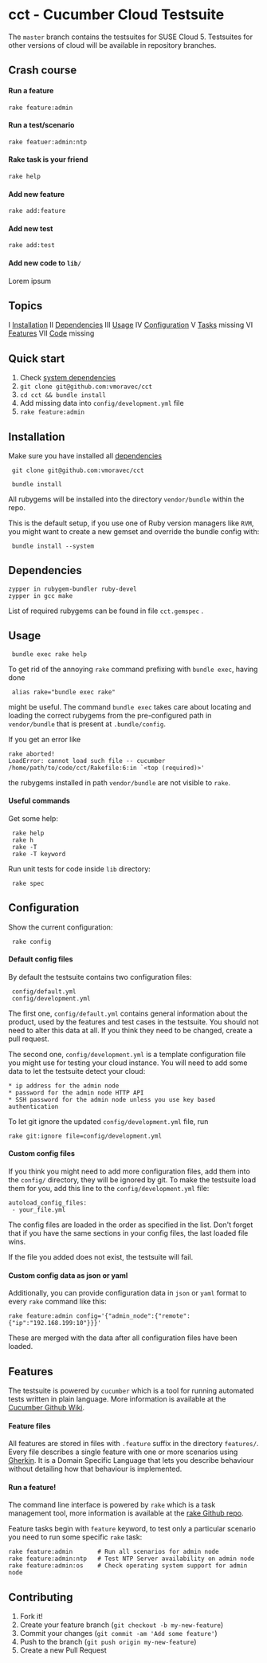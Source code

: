 # cct - Cucumber Cloud Testsuite

  The `master` branch contains the testsuites for SUSE Cloud 5.
  Testsuites for other versions of cloud will be available in repository branches.


## Crash course

#### Run a feature

    rake feature:admin

#### Run a test/scenario

    rake featuer:admin:ntp

#### Rake task is your friend

    rake help

#### Add new feature

    rake add:feature

#### Add new test

    rake add:test

#### Add new code to `lib/`

  Lorem ipsum


## Topics

  I    [Installation](#installation)
  II   [Dependencies](#dependencies)
  III  [Usage](#usage)
  IV   [Configuration](#configuration)
  V    [Tasks](#tasks) missing
  VI   [Features](#features)
  VII  [Code](#code) missing


## Quick start

  1.  Check [system dependencies](#dependencies)
  2.  `git clone git@github.com:vmoravec/cct`
  3.  `cd cct && bundle install`
  4.  Add missing data into `config/development.yml` file
  5.  `rake feature:admin`


## Installation

  Make sure you have installed all [dependencies](#Dependencies)

     git clone git@github.com:vmoravec/cct

     bundle install

  All rubygems will be installed into the directory `vendor/bundle` within the repo.

  This is the default setup, if you use one of Ruby version managers like `RVM`,
  you might want to create a new gemset and override the bundle config with:

     bundle install --system

## Dependencies

    zypper in rubygem-bundler ruby-devel
    zypper in gcc make

  List of required rubygems can be found in file `cct.gemspec` .

## Usage

     bundle exec rake help

  To get rid of the annoying `rake` command prefixing with `bundle exec`, having done

     alias rake="bundle exec rake"

  might be useful. The command `bundle exec` takes care about locating and loading
  the correct rubygems from the pre-configured path in `vendor/bundle` that is present
  at `.bundle/config`.

  If you get an error like

    rake aborted!
    LoadError: cannot load such file -- cucumber
    /home/path/to/code/cct/Rakefile:6:in `<top (required)>'

  the rubygems installed in path `vendor/bundle` are not visible to `rake`.

#### Useful commands

  Get some help:

     rake help
     rake h
     rake -T
     rake -T keyword

  Run unit tests for code inside `lib` directory:

     rake spec

## Configuration

  Show the current configuration:

     rake config


#### Default config files

  By default the testsuite contains two configuration files:

     config/default.yml
     config/development.yml

  The first one, `config/default.yml` contains general information about the product,
  used by the features and test cases in the testsuite. You should not need to alter
  this data at all. If you think they need to be changed, create a pull request.

  The second one, `config/development.yml` is a template configuration file you
  might use for testing your cloud instance. You will need to add some data to let
  the testsuite detect your cloud:

    * ip address for the admin node
    * password for the admin node HTTP API
    * SSH password for the admin node unless you use key based authentication

  To let git ignore the updated `config/development.yml` file, run

    rake git:ignore file=config/development.yml


#### Custom config files

  If you think you might need to add more configuration files, add them into the
  `config/` directory, they will be ignored by git. To make the testsuite load them
  for you, add this line to the `config/development.yml` file:

    autoload_config_files:
     - your_file.yml

  The config files are loaded in the order as specified in the list. Don't forget
  that if you have the same sections in your config files, the last loaded file wins.

  If the file you added does not exist, the testsuite will fail.


#### Custom config data as json or yaml

  Additionally, you can provide configuration data in `json` or `yaml` format to
  every `rake` command like this:

    rake feature:admin config='{"admin_node":{"remote":{"ip":"192.168.199:10"}}}'

  These are merged with the data after all configuration files have been loaded.


## Features

  The testsuite is powered by `cucumber` which is a tool for running automated
  tests written in plain language. More information is available at the
  [Cucumber Github Wiki](https://github.com/cucumber/cucumber/wiki/A-Table-Of-Content).

#### Feature files

  All features are stored in files with `.feature` suffix in the directory `features/`.
  Every file describes a single feature with one or more scenarios using
  [Gherkin](https://github.com/cucumber/cucumber/wiki/Gherkin).
  It is a Domain Specific Language that lets you describe behaviour without detailing
  how that behaviour is implemented.

#### Run a feature!

  The command line interface is powered by `rake` which is a task management tool,
  more information is available at the [rake Github repo](https://github.com/ruby/rake).

  Feature tasks begin with `feature` keyword, to test only a particular scenario you need
  to run some specific `rake` task:

    rake feature:admin       # Run all scenarios for admin node
    rake feature:admin:ntp   # Test NTP Server availability on admin node
    rake feature:admin:os    # Check operating system support for admin node





## Contributing

1. Fork it!
2. Create your feature branch (`git checkout -b my-new-feature`)
3. Commit your changes (`git commit -am 'Add some feature'`)
4. Push to the branch (`git push origin my-new-feature`)
5. Create a new Pull Request

